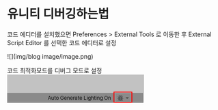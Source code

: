 # 유니티 디버깅하는법

코드 에디터를 설치했으면 Preferences > External Tools 로 이동한 후 External Script Editor 를 선택한 코드 에디터로 설정

![](img/blog image/image.png)

코드 최적화모드를 디버그 모드로 설정
![](image.png)